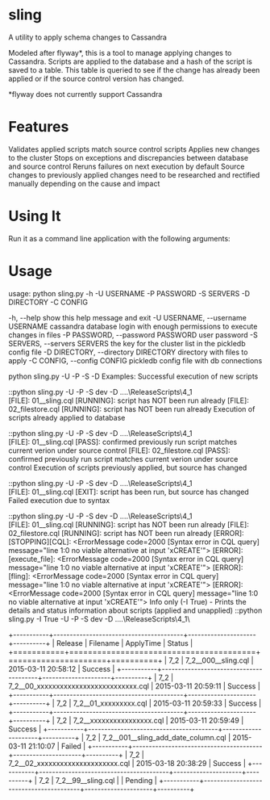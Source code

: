 # sling

A utility to apply schema changes to Cassandra

Modeled after flyway*, this is a tool to manage applying changes to Cassandra. Scripts are applied to the database and a hash of the script is saved to a table. This table is queried to see if the change has already been applied or if the source control version has changed.

*flyway does not currently support Cassandra

# Features
Validates applied scripts match source control scripts
Applies new changes to the cluster
Stops on exceptions and discrepancies between database and source control
Reruns failures on next execution by default
Source changes to previously applied changes need to be researched and rectified manually depending on the cause and impact

# Using It
Run it as a command line application with the following arguments:

# Usage
usage: python sling.py -h -U USERNAME -P PASSWORD -S SERVERS -D DIRECTORY -C CONFIG

-h, --help show this help message and exit
-U USERNAME, --username USERNAME	cassandra database login with enough permissions to execute changes in files
-P PASSWORD, --password PASSWORD	user password
-S SERVERS, --servers SERVERS the key for the cluster list in the pickledb config file
-D DIRECTORY, --directory DIRECTORY	directory with files to apply
-C CONFIG, --config CONFIG	pickledb config file with db connections

python sling.py -U <user> -P <pw> -S <servers> -D <path to files>
Examples:
Successful execution of new scripts

::python sling.py -U <user> -P <pw> -S dev -D ..\..\ReleaseScripts\4_1\
[FILE]: 01__sling.cql
[RUNNING]: script has NOT been run already
[FILE]: 02_filestore.cql
[RUNNING]: script has NOT been run already
Execution of scripts already applied to database

::python sling.py -U <user> -P <pw> -S dev -D ..\..\ReleaseScripts\4_1\
[FILE]: 01__sling.cql
[PASS]: confirmed previously run script matches current verion under source control
[FILE]: 02_filestore.cql
[PASS]: confirmed previously run script matches current verion under source control
Execution of scripts previously applied, but source has changed

::python sling.py -U <user> -P <pw> -S dev -D ..\..\ReleaseScripts\4_1\
[FILE]: 01__sling.cql
[EXIT]: script has been run, but source has changed
Failed execution due to syntax

::python sling.py -U <user> -P <pw> -S dev -D ..\..\ReleaseScripts\4_1\
[FILE]: 01__sling.cql
[RUNNING]: script has NOT been run already
[FILE]: 02_filestore.cql
[RUNNING]: script has NOT been run already
[ERROR]: [STOPPING][CQL]: <ErrorMessage code=2000 [Syntax error in CQL query] message="line 1:0 no viable alternative at input 'xCREATE'">
[ERROR]: [execute_file]: <ErrorMessage code=2000 [Syntax error in CQL query] message="line 1:0 no viable alternative at input 'xCREATE'">
[ERROR]: [fling]: <ErrorMessage code=2000 [Syntax error in CQL query] message="line 1:0 no viable alternative at input 'xCREATE'">
[ERROR]: <ErrorMessage code=2000 [Syntax error in CQL query] message="line 1:0 no viable alternative at input 'xCREATE'">
Info only (-I True) - Prints the details and status information about scripts (applied and unapplied)
::python sling.py -I True -U <user> -P <pw> -S dev -D ..\..\ReleaseScripts\4_1\

+-----------+----------------------------------------+---------------------+----------+
| Release   | Filename                               | ApplyTime           | Status   |
+===========+========================================+=====================+==========+
| 7_2       | 7_2__000__sling.cql                    | 2015-03-11 20:58:12 | Success  |
+-----------+----------------------------------------+---------------------+----------+
| 7_2       | 7_2__00_xxxxxxxxxxxxxxxxxxxxxxxxxx.cql | 2015-03-11 20:59:11 | Success  |
+-----------+----------------------------------------+---------------------+----------+
| 7_2       | 7_2__01_xxxxxxxxx.cql                  | 2015-03-11 20:59:33 | Success  |
+-----------+----------------------------------------+---------------------+----------+
| 7_2       | 7_2__xxxxxxxxxxxxxxxx.cql              | 2015-03-11 20:59:49 | Success  |
+-----------+----------------------------------------+---------------------+----------+
| 7_2       | 7_2__001__sling_add_date_column.cql    | 2015-03-11 21:10:07 | Failed   |
+-----------+----------------------------------------+---------------------+----------+
| 7_2       | 7_2__02_xxxxxxxxxxxxxxxxxxxxx.cql      | 2015-03-18 20:38:29 | Success  |
+-----------+----------------------------------------+---------------------+----------+
| 7_2       | 7_2__99__sling.cql                     |                     | Pending  |
+-----------+----------------------------------------+---------------------+----------+


